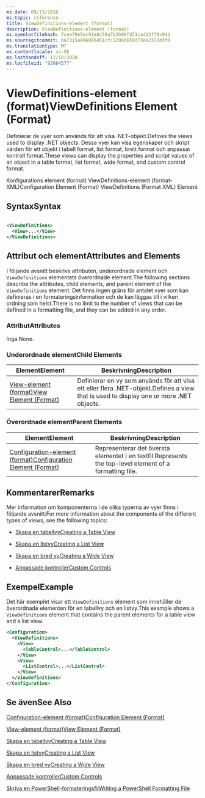 ```yaml
---
ms.date: 09/13/2016
ms.topic: reference
title: ViewDefinitions-element (format)
description: ViewDefinitions-element (format)
ms.openlocfilehash: fceef0e5ec91e8c59a7b2b90fd31ca422ff0c94d
ms.sourcegitcommit: ba7315a496986451cfc1296b659d73ea2373d3f0
ms.translationtype: MT
ms.contentlocale: sv-SE
ms.lasthandoff: 12/10/2020
ms.locfileid: "92664577"
---
```

# <a name="viewdefinitions-element-format"></a><span data-ttu-id="86993-103">ViewDefinitions-element (format)</span><span class="sxs-lookup"><span data-stu-id="86993-103">ViewDefinitions Element (Format)</span></span>

<span data-ttu-id="86993-104">Definierar de vyer som används för att visa .NET-objekt.</span><span class="sxs-lookup"><span data-stu-id="86993-104">Defines the views used to display .NET objects.</span></span> <span data-ttu-id="86993-105">Dessa vyer kan visa egenskaper och skript värden för ett objekt i tabell format, list format, brett format och anpassat kontroll format.</span><span class="sxs-lookup"><span data-stu-id="86993-105">These views can display the properties and script values of an object  in a table format, list format, wide format, and custom control format.</span></span>

<span data-ttu-id="86993-106">Konfigurations element (format) ViewDefinitions-element (format-XML)</span><span class="sxs-lookup"><span data-stu-id="86993-106">Configuration Element (Format) ViewDefinitions (Format XML) Element</span></span>

## <a name="syntax"></a><span data-ttu-id="86993-107">Syntax</span><span class="sxs-lookup"><span data-stu-id="86993-107">Syntax</span></span>

```xml

<ViewDefinitions>
  <View>...</View>
</ViewDefinitions>
```

## <a name="attributes-and-elements"></a><span data-ttu-id="86993-108">Attribut och element</span><span class="sxs-lookup"><span data-stu-id="86993-108">Attributes and Elements</span></span>

<span data-ttu-id="86993-109">I följande avsnitt beskrivs attributen, underordnade element och `ViewDefinitions` elementets överordnade element.</span><span class="sxs-lookup"><span data-stu-id="86993-109">The following sections describe the attributes, child elements, and parent element of the `ViewDefinitions` element.</span></span> <span data-ttu-id="86993-110">Det finns ingen gräns för antalet vyer som kan definieras i en formateringsinformation och de kan läggas till i vilken ordning som helst.</span><span class="sxs-lookup"><span data-stu-id="86993-110">There is no limit to the number of views that can be defined in a formatting file, and they can be added in any order.</span></span>

### <a name="attributes"></a><span data-ttu-id="86993-111">Attribut</span><span class="sxs-lookup"><span data-stu-id="86993-111">Attributes</span></span>

<span data-ttu-id="86993-112">Inga.</span><span class="sxs-lookup"><span data-stu-id="86993-112">None.</span></span>

### <a name="child-elements"></a><span data-ttu-id="86993-113">Underordnade element</span><span class="sxs-lookup"><span data-stu-id="86993-113">Child Elements</span></span>

|<span data-ttu-id="86993-114">Element</span><span class="sxs-lookup"><span data-stu-id="86993-114">Element</span></span>|<span data-ttu-id="86993-115">Beskrivning</span><span class="sxs-lookup"><span data-stu-id="86993-115">Description</span></span>|
|-------------|-----------------|
|[<span data-ttu-id="86993-116">View-element (format)</span><span class="sxs-lookup"><span data-stu-id="86993-116">View Element (Format)</span></span>](./view-element-format.md)|<span data-ttu-id="86993-117">Definierar en vy som används för att visa ett eller flera .NET-objekt.</span><span class="sxs-lookup"><span data-stu-id="86993-117">Defines a view that is used to display one or more .NET objects.</span></span>|

### <a name="parent-elements"></a><span data-ttu-id="86993-118">Överordnade element</span><span class="sxs-lookup"><span data-stu-id="86993-118">Parent Elements</span></span>

|<span data-ttu-id="86993-119">Element</span><span class="sxs-lookup"><span data-stu-id="86993-119">Element</span></span>|<span data-ttu-id="86993-120">Beskrivning</span><span class="sxs-lookup"><span data-stu-id="86993-120">Description</span></span>|
|-------------|-----------------|
|[<span data-ttu-id="86993-121">Configuration-element (format)</span><span class="sxs-lookup"><span data-stu-id="86993-121">Configuration Element (Format)</span></span>](./configuration-element-format.md)|<span data-ttu-id="86993-122">Representerar det översta elementet i en textfil.</span><span class="sxs-lookup"><span data-stu-id="86993-122">Represents the top-level element of a formatting file.</span></span>|

## <a name="remarks"></a><span data-ttu-id="86993-123">Kommentarer</span><span class="sxs-lookup"><span data-stu-id="86993-123">Remarks</span></span>

<span data-ttu-id="86993-124">Mer information om komponenterna i de olika typerna av vyer finns i följande avsnitt:</span><span class="sxs-lookup"><span data-stu-id="86993-124">For more information about the components of the different types of views, see the following topics:</span></span>

- [<span data-ttu-id="86993-125">Skapa en tabellvy</span><span class="sxs-lookup"><span data-stu-id="86993-125">Creating a Table View</span></span>](./creating-a-table-view.md)

- [<span data-ttu-id="86993-126">Skapa en listvy</span><span class="sxs-lookup"><span data-stu-id="86993-126">Creating a List View</span></span>](./creating-a-list-view.md)

- [<span data-ttu-id="86993-127">Skapa en bred vy</span><span class="sxs-lookup"><span data-stu-id="86993-127">Creating a Wide View</span></span>](./creating-a-wide-view.md)

- [<span data-ttu-id="86993-128">Anpassade kontroller</span><span class="sxs-lookup"><span data-stu-id="86993-128">Custom Controls</span></span>](./creating-custom-controls.md)

## <a name="example"></a><span data-ttu-id="86993-129">Exempel</span><span class="sxs-lookup"><span data-stu-id="86993-129">Example</span></span>

<span data-ttu-id="86993-130">Det här exemplet visar ett `ViewDefinitions` element som innehåller de överordnade elementen för en tabellvy och en listvy.</span><span class="sxs-lookup"><span data-stu-id="86993-130">This example shows a `ViewDefinitions` element that contains the parent elements for a table view and a list view.</span></span>

```xml
<Configuration>
  <ViewDefinitions>
    <View>
      <TableControl>...</TableControl>
    </View>
    <View>
      <ListControl>...</ListControl>
    </View>
  </ViewDefinitions>
</Configuration>
```

## <a name="see-also"></a><span data-ttu-id="86993-131">Se även</span><span class="sxs-lookup"><span data-stu-id="86993-131">See Also</span></span>

[<span data-ttu-id="86993-132">Configuration-element (format)</span><span class="sxs-lookup"><span data-stu-id="86993-132">Configuration Element (Format)</span></span>](./configuration-element-format.md)

[<span data-ttu-id="86993-133">View-element (format)</span><span class="sxs-lookup"><span data-stu-id="86993-133">View Element (Format)</span></span>](./view-element-format.md)

[<span data-ttu-id="86993-134">Skapa en tabellvy</span><span class="sxs-lookup"><span data-stu-id="86993-134">Creating a Table View</span></span>](./creating-a-table-view.md)

[<span data-ttu-id="86993-135">Skapa en listvy</span><span class="sxs-lookup"><span data-stu-id="86993-135">Creating a List View</span></span>](./creating-a-list-view.md)

[<span data-ttu-id="86993-136">Skapa en bred vy</span><span class="sxs-lookup"><span data-stu-id="86993-136">Creating a Wide View</span></span>](./creating-a-wide-view.md)

[<span data-ttu-id="86993-137">Anpassade kontroller</span><span class="sxs-lookup"><span data-stu-id="86993-137">Custom Controls</span></span>](./creating-custom-controls.md)

[<span data-ttu-id="86993-138">Skriva en PowerShell-formateringsfil</span><span class="sxs-lookup"><span data-stu-id="86993-138">Writing a PowerShell Formatting File</span></span>](./writing-a-powershell-formatting-file.md)
